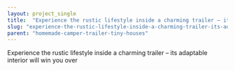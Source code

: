 ```yaml
---
layout: project_single
title:  "Experience the rustic lifestyle inside a charming trailer – its adaptable interior will win you over"
slug: "experience-the-rustic-lifestyle-inside-a-charming-trailer-its-adaptable-interior-will-win-you-over"
parent: "homemade-camper-trailer-tiny-houses"
---
```

Experience the rustic lifestyle inside a charming trailer – its adaptable interior will win you over